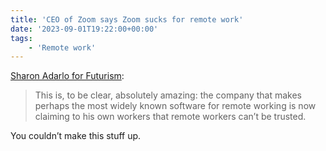 ```yaml
---
title: 'CEO of Zoom says Zoom sucks for remote work'
date: '2023-09-01T19:22:00+00:00'
tags:
    - 'Remote work'
---
```


[Sharon Adarlo for Futurism](https://futurism.com/the-byte/ceo-zoom-office-remote-work): 

> This is, to be clear, absolutely amazing: the company that makes perhaps the most widely known software for remote working is now claiming to his own workers that remote workers can’t be trusted.

You couldn’t make this stuff up.